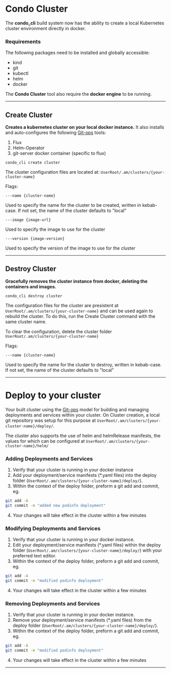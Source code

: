 # Condo Cluster
The **condo_cli** build system now has the ability to create a local Kubernetes cluster environment directly in docker.

### Requirements
The following packages need to be installed and globally accessible:
 - kind
 - git
 - kubectl
 - helm
 - docker

The **Condo Cluster** tool also require the **docker engine** to be running. 

---

## Create Cluster

**Creates a kubernetes cluster on your local docker instance.**
It also installs and auto-configures the following [Git-ops](https://www.weave.works/technologies/gitops/) tools:
1. Flux
2. Helm-Operator
3. git-server docker container (specific to flux)

```
condo_cli create cluster
```

The cluster configuration files are located at: `UserRoot/.am/clusters/{your-cluster-name}`


Flags:
```
---name {cluster-name} 
```
Used to specify the name for the cluster to be created, written in kebab-case. If not set, the name of the cluster defaults to "local"
```
---image {image-url} 
```
Used to specify the image to use for the cluster
```
---version {image-version} 
```
Used to specify the version of the image to use for the cluster

---

## Destroy Cluster
**Gracefully removes the cluster instance from docker, deleting the containers and images.** 

```
condo_cli destroy cluster
```

The configuration files for the cluster are presistent at `UserRoot/.am/clusters/{your-cluster-name}` and can be used again to rebuild the cluster. To do this, run the Create Cluster command with the same cluster name. 

To clear the configuration, delete the cluster folder  `UserRoot/.am/clusters/{your-cluster-name}`

Flags:
```
---name {cluster-name} 
```
Used to specify the name for the cluster to destroy, written in kebab-case. If not set, the name of the cluster defaults to "local"

---
# Deploy to your cluster
Your built cluster using the [Git-ops](https://www.weave.works/technologies/gitops/) model for building and managing deployments and services within your cluster. On Cluster creation, a local git repository was setup for this purpose at `UserRoot/.am/clusters/{your-cluster-name}/deploy/`.

The cluster also supports the use of helm and helmRelease manifests, the values for which can be configured at `UserRoot/.am/clusters/{your-cluster-name}/helm/`

### Adding Deployments and Services
1. Verify that your cluster is running in your docker instance
2. Add your deployment/service manifests (*.yaml files) into the deploy folder (`UserRoot/.am/clusters/{your-cluster-name}/deploy/`).
3. Within the context of the deploy folder, preform a git add and commit, eg.
```sh
git add -A
git commit -m "added new podinfo deployment"
```
4. Your changes will take effect in the cluster within a few minutes


### Modifying Deployments and Services
1. Verify that your cluster is running in your docker instance.
2. Edit your deployment/service manifests (*.yaml files) within the deploy folder  (`UserRoot/.am/clusters/{your-cluster-name}/deploy/`) with your preferred text editor.
3. Within the context of the deploy folder, preform a git add and commit, eg.
```sh
git add -A
git commit -m "modified podinfo deployment"
```
4. Your changes will take effect in the cluster within a few minutes

### Removing Deployments and Services
1. Verify that your cluster is running in your docker instance.
2. Remove your deployment/service manifests (*.yaml files) from the deploy folder  (`UserRoot/.am/clusters/{your-cluster-name}/deploy/`).
3. Within the context of the deploy folder, preform a git add and commit, eg.
```sh
git add -A
git commit -m "modified podinfo deployment"
```
4. Your changes will take effect in the cluster within a few minutes

---


 




